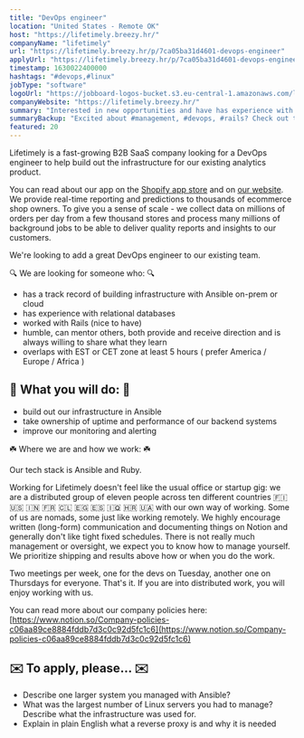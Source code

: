 ```yaml
---
title: "DevOps engineer"
location: "United States - Remote OK"
host: "https://lifetimely.breezy.hr/"
companyName: "lifetimely"
url: "https://lifetimely.breezy.hr/p/7ca05ba31d4601-devops-engineer"
applyUrl: "https://lifetimely.breezy.hr/p/7ca05ba31d4601-devops-engineer/apply"
timestamp: 1630022400000
hashtags: "#devops,#linux"
jobType: "software"
logoUrl: "https://jobboard-logos-bucket.s3.eu-central-1.amazonaws.com/lifetimely"
companyWebsite: "https://lifetimely.breezy.hr/"
summary: "Interested in new opportunities and have has experience with relational databases? Lifetimely has a job opening for a devops engineer."
summaryBackup: "Excited about #management, #devops, #rails? Check out this job post!"
featured: 20
---
```


Lifetimely is a fast-growing B2B SaaS company looking for a DevOps engineer to help build out the infrastructure for our existing analytics product.

You can read about our app on the [Shopify app store](https://apps.shopify.com/lifetimely-lifetime-value-and-profit-analytics) and on [our website](https://lifetimely.io). We provide real-time reporting and predictions to thousands of ecommerce shop owners. To give you a sense of scale - we collect data on millions of orders per day from a few thousand stores and process many millions of background jobs to be able to deliver quality reports and insights to our customers.

We're looking to add a great DevOps engineer to our existing team.

🔍 We are looking for someone who: 🔍

*   has a track record of building infrastructure with Ansible on-prem or cloud
*   has experience with relational databases
*   worked with Rails (nice to have)
*   humble, can mentor others, both provide and receive direction and is always willing to share what they learn
*   overlaps with EST or CET zone at least 5 hours ( prefer America / Europe / Africa )

## 🔨 What you will do: 🔨

*   build out our infrastructure in Ansible
*   take ownership of uptime and performance of our backend systems
*   improve our monitoring and alerting

☘️ Where we are and how we work: ☘️

Our tech stack is Ansible and Ruby.

Working for Lifetimely doesn't feel like the usual office or startup gig: we are a distributed group of eleven people across ten different countries 🇫🇮 🇺🇸 🇮🇳 🇫🇷 🇨🇱 🇪🇬 🇪🇸 🇮🇶 🇭🇷 🇺🇦 with our own way of working. Some of us are nomads, some just like working remotely. We highly encourage written (long-form) communication and documenting things on Notion and generally don't like tight fixed schedules. There is not really much management or oversight, we expect you to know how to manage yourself. We prioritize shipping and results above how or when you do the work.

Two meetings per week, one for the devs on Tuesday, another one on Thursdays for everyone. That's it. If you are into distributed work, you will enjoy working with us.

You can read more about our company policies here: [](https://www.notion.so/Company-policies-c06aa89ce8884fddb7d3c0c92d5fc1c6)[https://www.notion.so/Company-policies-c06aa89ce8884fddb7d3c0c92d5fc1c6](https://www.notion.so/Company-policies-c06aa89ce8884fddb7d3c0c92d5fc1c6)

## ✉️ To apply, please... ✉️

*   Describe one larger system you managed with Ansible?
*   What was the largest number of Linux servers you had to manage? Describe what the infrastructure was used for.
*   Explain in plain English what a reverse proxy is and why it is needed
